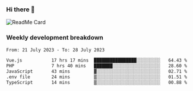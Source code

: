 ### Hi there 👋

<!--
**itzcy/itzcy** is a ✨ _special_ ✨ repository because its `README.md` (this file) appears on your GitHub profile.

Here are some ideas to get you started:

- 🔭 I’m currently working on ...
- 🌱 I’m currently learning ...
- 👯 I’m looking to collaborate on ...
- 🤔 I’m looking for help with ...
- 💬 Ask me about ...
- 📫 How to reach me: ...
- 😄 Pronouns: ...
- ⚡ Fun fact: ...
-->
![ReadMe Card](https://github-readme-stats.vercel.app/api?username=itzcy&show_icons=true&title_color=2d3198&icon_color=797cb8&text_color=24292e&bg_color=f6f8fa)

### Weekly development breakdown
<!--START_SECTION:waka-->

```txt
From: 21 July 2023 - To: 28 July 2023

Vue.js           17 hrs 17 mins  ████████████████░░░░░░░░░   64.43 %
PHP              7 hrs 40 mins   ███████░░░░░░░░░░░░░░░░░░   28.60 %
JavaScript       43 mins         ▓░░░░░░░░░░░░░░░░░░░░░░░░   02.71 %
.env file        24 mins         ▒░░░░░░░░░░░░░░░░░░░░░░░░   01.51 %
TypeScript       14 mins         ▒░░░░░░░░░░░░░░░░░░░░░░░░   00.88 %
```

<!--END_SECTION:waka-->
